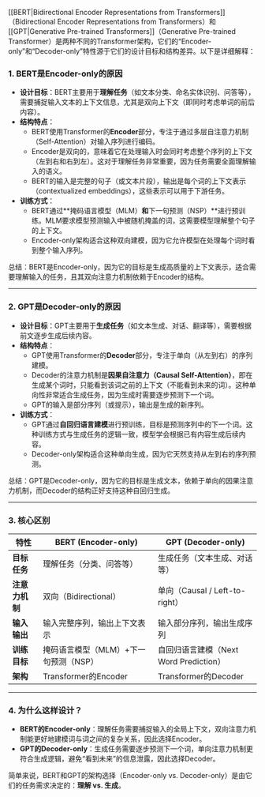 [[BERT|Bidirectional Encoder Representations from Transformers]]（Bidirectional Encoder Representations from Transformers）和[[GPT|Generative Pre-trained Transformers]]（Generative Pre-trained Transformer）是两种不同的Transformer架构，它们的“Encoder-only”和“Decoder-only”特性源于它们的设计目标和结构差异。以下是详细解释：

### 1. **BERT是Encoder-only的原因**

- **设计目标**：BERT主要用于**理解任务**（如文本分类、命名实体识别、问答等），需要捕捉输入文本的上下文信息，尤其是双向上下文（即同时考虑单词的前后内容）。
- **结构特点**：
  - BERT使用Transformer的**Encoder**部分，专注于通过多层自注意力机制（Self-Attention）对输入序列进行编码。
  - Encoder是双向的，意味着它在处理输入时会同时考虑整个序列的上下文（左到右和右到左）。这对于理解任务非常重要，因为任务需要全面理解输入的语义。
  - BERT的输入是完整的句子（或文本片段），输出是每个词的上下文表示（contextualized embeddings），这些表示可以用于下游任务。
- **训练方式**：
  - BERT通过**掩码语言模型（MLM）**和**下一句预测（NSP）**进行预训练。MLM要求模型预测输入中被随机掩盖的词，这需要模型理解整个句子的上下文。
  - Encoder-only架构适合这种双向建模，因为它允许模型在处理每个词时看到整个输入序列。

总结：BERT是Encoder-only，因为它的目标是生成高质量的上下文表示，适合需要理解输入的任务，且其双向注意力机制依赖于Encoder的结构。

---

### 2. **GPT是Decoder-only的原因**

- **设计目标**：GPT主要用于**生成任务**（如文本生成、对话、翻译等），需要根据前文逐步生成后续内容。
- **结构特点**：
  - GPT使用Transformer的**Decoder**部分，专注于单向（从左到右）的序列建模。
  - Decoder的注意力机制是**因果自注意力（Causal Self-Attention）**，即在生成某个词时，只能看到该词之前的上下文（不能看到未来的词）。这种单向性非常适合生成任务，因为生成时需要逐步预测下一个词。
  - GPT的输入是部分序列（或提示），输出是生成的新序列。
- **训练方式**：
  - GPT通过**自回归语言建模**进行预训练，目标是预测序列中的下一个词。这种训练方式与生成任务的逻辑一致，模型学会根据已有内容生成后续内容。
  - Decoder-only架构适合这种单向生成，因为它天然支持从左到右的序列预测。

总结：GPT是Decoder-only，因为它的目标是生成文本，依赖于单向的因果注意力机制，而Decoder的结构正好支持这种自回归生成。

---

### 3. **核心区别**

| **特性**          | **BERT (Encoder-only)**                     | **GPT (Decoder-only)**                     |
|--------------------|---------------------------------------------|---------------------------------------------|
| **目标任务**       | 理解任务（分类、问答等）                   | 生成任务（文本生成、对话等）               |
| **注意力机制**     | 双向（Bidirectional）                       | 单向（Causal / Left-to-right）             |
| **输入输出**       | 输入完整序列，输出上下文表示               | 输入部分序列，输出生成序列                 |
| **训练目标**       | 掩码语言模型（MLM）+下一句预测（NSP）      | 自回归语言建模（Next Word Prediction）     |
| **架构**           | Transformer的Encoder                       | Transformer的Decoder                       |

---

### 4. **为什么这样设计？**

- **BERT的Encoder-only**：理解任务需要捕捉输入的全局上下文，双向注意力机制能更好地建模词与词之间的复杂关系，因此选择Encoder。
- **GPT的Decoder-only**：生成任务需要逐步预测下一个词，单向注意力机制更符合生成逻辑，避免“看到未来”的信息泄露，因此选择Decoder。

简单来说，BERT和GPT的架构选择（Encoder-only vs. Decoder-only）是由它们的任务需求决定的：**理解 vs. 生成**。
